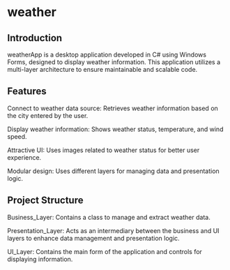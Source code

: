 # weather

## Introduction
weatherApp is a desktop application developed in C# using Windows Forms, designed to display weather information. This application utilizes a multi-layer architecture to ensure maintainable and scalable code.

## Features
Connect to weather data source: Retrieves weather information based on the city entered by the user.

Display weather information: Shows weather status, temperature, and wind speed.

Attractive UI: Uses images related to weather status for better user experience.

Modular design: Uses different layers for managing data and presentation logic.

## Project Structure
Business_Layer: Contains a class to manage and extract weather data.

Presentation_Layer: Acts as an intermediary between the business and UI layers to enhance data management and presentation logic.

UI_Layer: Contains the main form of the application and controls for displaying information.